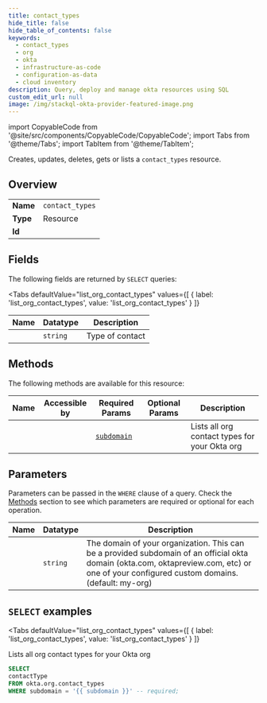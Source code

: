 ```yaml
--- 
title: contact_types
hide_title: false
hide_table_of_contents: false
keywords:
  - contact_types
  - org
  - okta
  - infrastructure-as-code
  - configuration-as-data
  - cloud inventory
description: Query, deploy and manage okta resources using SQL
custom_edit_url: null
image: /img/stackql-okta-provider-featured-image.png
---
```


import CopyableCode from '@site/src/components/CopyableCode/CopyableCode';
import Tabs from '@theme/Tabs';
import TabItem from '@theme/TabItem';

Creates, updates, deletes, gets or lists a <code>contact_types</code> resource.

## Overview
<table><tbody>
<tr><td><b>Name</b></td><td><code>contact_types</code></td></tr>
<tr><td><b>Type</b></td><td>Resource</td></tr>
<tr><td><b>Id</b></td><td><CopyableCode code="okta.org.contact_types" /></td></tr>
</tbody></table>

## Fields

The following fields are returned by `SELECT` queries:

<Tabs
    defaultValue="list_org_contact_types"
    values={[
        { label: 'list_org_contact_types', value: 'list_org_contact_types' }
    ]}
>
<TabItem value="list_org_contact_types">

<table>
<thead>
    <tr>
    <th>Name</th>
    <th>Datatype</th>
    <th>Description</th>
    </tr>
</thead>
<tbody>
<tr>
    <td><CopyableCode code="contactType" /></td>
    <td><code>string</code></td>
    <td>Type of contact</td>
</tr>
</tbody>
</table>
</TabItem>
</Tabs>

## Methods

The following methods are available for this resource:

<table>
<thead>
    <tr>
    <th>Name</th>
    <th>Accessible by</th>
    <th>Required Params</th>
    <th>Optional Params</th>
    <th>Description</th>
    </tr>
</thead>
<tbody>
<tr>
    <td><a href="#list_org_contact_types"><CopyableCode code="list_org_contact_types" /></a></td>
    <td><CopyableCode code="select" /></td>
    <td><a href="#parameter-subdomain"><code>subdomain</code></a></td>
    <td></td>
    <td>Lists all org contact types for your Okta org</td>
</tr>
</tbody>
</table>

## Parameters

Parameters can be passed in the `WHERE` clause of a query. Check the [Methods](#methods) section to see which parameters are required or optional for each operation.

<table>
<thead>
    <tr>
    <th>Name</th>
    <th>Datatype</th>
    <th>Description</th>
    </tr>
</thead>
<tbody>
<tr id="parameter-subdomain">
    <td><CopyableCode code="subdomain" /></td>
    <td><code>string</code></td>
    <td>The domain of your organization. This can be a provided subdomain of an official okta domain (okta.com, oktapreview.com, etc) or one of your configured custom domains. (default: my-org)</td>
</tr>
</tbody>
</table>

## `SELECT` examples

<Tabs
    defaultValue="list_org_contact_types"
    values={[
        { label: 'list_org_contact_types', value: 'list_org_contact_types' }
    ]}
>
<TabItem value="list_org_contact_types">

Lists all org contact types for your Okta org

```sql
SELECT
contactType
FROM okta.org.contact_types
WHERE subdomain = '{{ subdomain }}' -- required;
```
</TabItem>
</Tabs>
